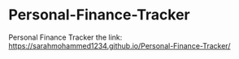 # Personal-Finance-Tracker
Personal Finance Tracker
the link: https://sarahmohammed1234.github.io/Personal-Finance-Tracker/
